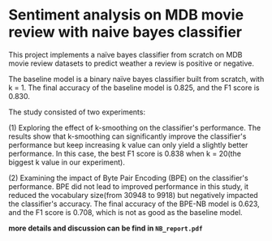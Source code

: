 # Sentiment analysis on MDB movie review with naive bayes classifier

This project implements a naïve bayes classifier from scratch on MDB movie review datasets to predict weather a review is positive or negative.

The baseline model is a binary naïve bayes classifier built from scratch, with k = 1. The final accuracy of the baseline model is 0.825, and the F1 score is 0.830.

The study consisted of two experiments: 

(1) Exploring the effect of k-smoothing on the classifier's performance.
The results show that k-smoothing can significantly improve the classifier's performance but keep increasing k value can only yield a slightly better performance. In this case, the best F1 score is 0.838 when k = 20(the biggest k value in our experiment).


(2) Examining the impact of Byte Pair Encoding (BPE) on the classifier's performance.
BPE did not lead to improved performance in this study, it reduced the vocabulary size(from 30948 to 9918) but negatively impacted the classifier's accuracy. The final accuracy of the BPE-NB model is 0.623, and the F1 score is 0.708, which is not as good as the baseline model.

__more details and discussion can be find in `NB_report.pdf`__
